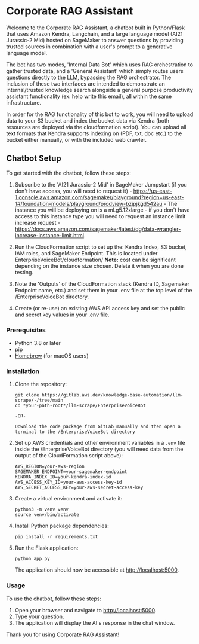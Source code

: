 # Corporate RAG Assistant

Welcome to the Corporate RAG Assistant, a chatbot built in Python/Flask that uses Amazon Kendra, Langchain, and a large language model (AI21 Jurassic-2 Mid) hosted on SageMaker to answer questions by providing trusted sources in combination with a user's prompt to a generative language model.

The bot has two modes, 'Internal Data Bot' which uses RAG orchestration to gather trusted data, and a 'General Assistant' which simply routes users questions directly to the LLM, bypassing the RAG orchestrator. The inclusion of these two interfaces are intended to demonstrate an internal/trusted knowledge search alongside a general purpose productivity assistant functionality (ex: help write this email), all within the same infrastructure.

In order for the RAG functionality of this bot to work, you will need to upload data to your S3 bucket and index the bucket data via Kendra (both resources are deployed via the cloudformation script). You can upload all text formats that Kendra supports indexing on (PDF, txt, doc etc.) to the bucket either manually, or with the included web crawler.

## Chatbot Setup

To get started with the chatbot, follow these steps:

1. Subscribe to the 'AI21 Jurassic-2 Mid' in SageMaker Jumpstart (if you don't have access, you will need to request it) - https://us-east-1.console.aws.amazon.com/sagemaker/playground?region=us-east-1#/foundation-models/playground/prodview-bzjpjkgd542au - The instance you will be deploying on is a ml.g5.12xlarge - if you don't have access to this instance type you will need to request an instance limit increase request - https://docs.aws.amazon.com/sagemaker/latest/dg/data-wrangler-increase-instance-limit.html.

2. Run the CloudFormation script to set up the: Kendra Index, S3 bucket, IAM roles, and SageMaker Endpoint. This is located under EnterpriseVoiceBot/cloudformation/
   **Note:** cost can be significant depending on the instance size chosen. Delete it when you are done testing.

3. Note the 'Outputs' of the CloudFormation stack (Kendra ID, Sagemaker Endpoint name, etc.) and set them in your .env file at the top level of the /EnterpriseVoiceBot directory.

4. Create (or re-use) an existing AWS API access key and set the public and secret key values in your .env file.

### Prerequisites

- Python 3.8 or later
- [pip](https://pip.pypa.io/en/stable/installation/)
- [Homebrew](https://brew.sh/) (for macOS users)

### Installation

1. Clone the repository:

   ```
   git clone https://gitlab.aws.dev/knowledge-base-automation/llm-scrape/-/tree/main
   cd *your-path-root*/llm-scrape/EnterpriseVoiceBot

   -OR-

   Download the code package from GitLab manually and then open a terminal to the /EnterpriseVoiceBot directory
   ```

2. Set up AWS credentials and other environment variables in a `.env` file inside the /EnterpriseVoiceBot directory (you will need data from the output of the CloudFormation script above):

   ```
   AWS_REGION=your-aws-region
   SAGEMAKER_ENDPOINT=your-sagemaker-endpoint
   KENDRA_INDEX_ID=your-kendra-index-id
   AWS_ACCESS_KEY_ID=your-aws-access-key-id
   AWS_SECRET_ACCESS_KEY=your-aws-secret-access-key
   ```

3. Create a virtual environment and activate it:

   ```
   python3 -m venv venv
   source venv/bin/activate
   ```

4. Install Python package dependencies:

   ```
   pip install -r requirements.txt
   ```

5. Run the Flask application:

   ```
   python app.py
   ```

   The application should now be accessible at [http://localhost:5000](http://localhost:5000).

### Usage

To use the chatbot, follow these steps:

1. Open your browser and navigate to [http://localhost:5000](http://localhost:5000).
2. Type your question.
3. The application will display the AI's response in the chat window.

Thank you for using Corporate RAG Assistant!
